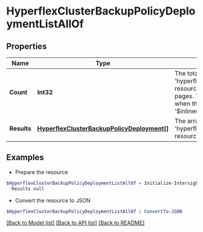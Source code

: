 # HyperflexClusterBackupPolicyDeploymentListAllOf
## Properties

Name | Type | Description | Notes
------------ | ------------- | ------------- | -------------
**Count** | **Int32** | The total number of &#39;hyperflex.ClusterBackupPolicyDeployment&#39; resources matching the request, accross all pages. The &#39;Count&#39; attribute is included when the HTTP GET request includes the &#39;$inlinecount&#39; parameter. | [optional] 
**Results** | [**HyperflexClusterBackupPolicyDeployment[]**](HyperflexClusterBackupPolicyDeployment.md) | The array of &#39;hyperflex.ClusterBackupPolicyDeployment&#39; resources matching the request. | [optional] 

## Examples

- Prepare the resource
```powershell
$HyperflexClusterBackupPolicyDeploymentListAllOf = Initialize-IntersightHyperflexClusterBackupPolicyDeploymentListAllOf  -Count null `
 -Results null
```

- Convert the resource to JSON
```powershell
$HyperflexClusterBackupPolicyDeploymentListAllOf | ConvertTo-JSON
```

[[Back to Model list]](../README.md#documentation-for-models) [[Back to API list]](../README.md#documentation-for-api-endpoints) [[Back to README]](../README.md)


